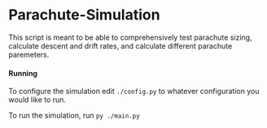 # Parachute-Simulation

This script is meant to be able to comprehensively test parachute sizing, calculate descent and drift rates, and calculate different parachute paremeters.

#### Running

To configure the simulation edit `./config.py` to whatever configuration you would like to run.

To run the simulation, run `py ./main.py`